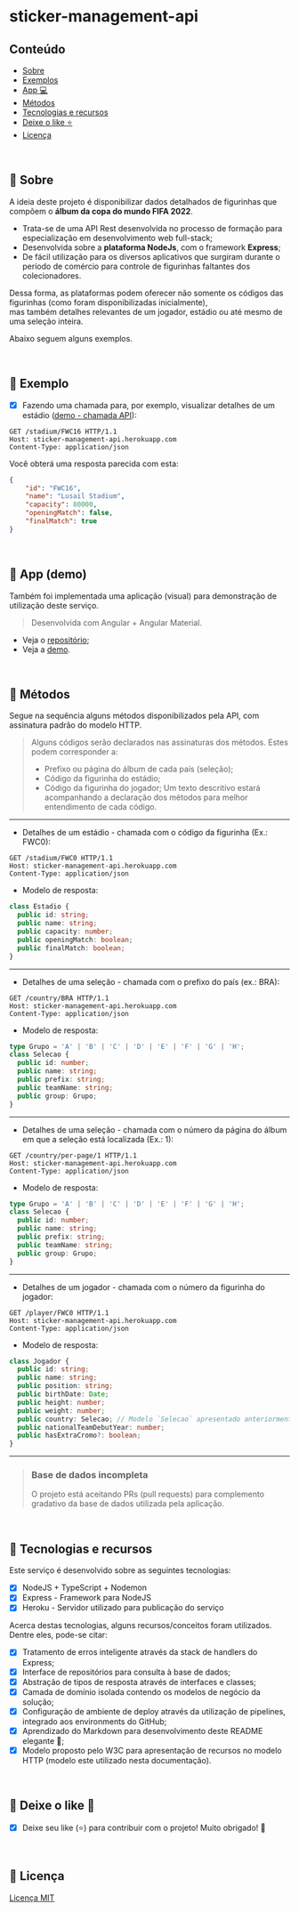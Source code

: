 # sticker-management-api

## Conteúdo

* [Sobre](#about)
* [Exemplos](#example)
* [App :computer:](#demo)
* [Métodos](#methods)
* [Tecnologias e recursos](#technologies)
* [Deixe o like :star:](#like)
* [Licença](#license)

<div id='about'/> &nbsp;

## :pushpin: Sobre

A ideia deste projeto é disponibilizar dados detalhados de figurinhas que compõem o **álbum da copa do mundo FIFA 2022**. <br>

- Trata-se de uma API Rest desenvolvida no processo de formação para especialização em desenvolvimento web full-stack;
- Desenvolvida sobre a **plataforma NodeJs**, com o framework **Express**;
- De fácil utilização para os diversos aplicativos que surgiram durante o período de comércio para controle de figurinhas faltantes dos colecionadores.

Dessa forma, as plataformas podem oferecer não somente os códigos das figurinhas (como foram disponibilizadas inicialmente),<br>
mas também detalhes relevantes de um jogador, estádio ou até mesmo de uma seleção inteira. <br>

Abaixo seguem alguns exemplos.

<div id='example'/> &nbsp;

## :pushpin: Exemplo

- [x] Fazendo uma chamada para, por exemplo, visualizar detalhes de um estádio ([demo - chamada API](https://sticker-management-api.herokuapp.com/stadium/FWC16)):

```http
GET /stadium/FWC16 HTTP/1.1
Host: sticker-management-api.herokuapp.com
Content-Type: application/json
```

Você obterá uma resposta parecida com esta:

```json
{
	"id": "FWC16",
	"name": "Lusail Stadium",
	"capacity": 80000,
	"openingMatch": false,
	"finalMatch": true
}
```

<div id='demo'/> &nbsp;

## :pushpin: App (demo)

Também foi implementada uma aplicação (visual) para demonstração de utilização deste serviço.
> Desenvolvida com Angular + Angular Material.

- Veja o [repositório](https://github.com/felipewesley/fwc-2022-sticker-viewer);
- Veja a [demo](https://felipewesley.github.io/fwc-2022-sticker-viewer/#/).

<div id='methods'/> &nbsp;

## :pushpin: Métodos

Segue na sequência alguns métodos disponibilizados pela API, com assinatura padrão do modelo HTTP.
> Alguns códigos serão declarados nas assinaturas dos métodos. Estes podem corresponder a:
> - Prefixo ou página do álbum de cada país (seleção);
> - Código da figurinha do estádio;
> - Código da figurinha do jogador;
> Um texto descritivo estará acompanhando a declaração dos métodos para melhor entendimento de cada código.

<hr>

- Detalhes de um estádio - chamada com o código da figurinha (Ex.: FWC0):
```http
GET /stadium/FWC0 HTTP/1.1
Host: sticker-management-api.herokuapp.com
Content-Type: application/json
```
- Modelo de resposta:
```ts
class Estadio {
  public id: string;
  public name: string;
  public capacity: number;
  public openingMatch: boolean;
  public finalMatch: boolean;
}
```

<hr>

- Detalhes de uma seleção - chamada com o prefixo do país (ex.: BRA):
```http
GET /country/BRA HTTP/1.1
Host: sticker-management-api.herokuapp.com
Content-Type: application/json
```
- Modelo de resposta:
```ts
type Grupo = 'A' | 'B' | 'C' | 'D' | 'E' | 'F' | 'G' | 'H';
class Selecao {
  public id: number;
  public name: string;
  public prefix: string;
  public teamName: string;
  public group: Grupo;
}
```

<hr>

- Detalhes de uma seleção - chamada com o número da página do álbum em que a seleção está localizada (Ex.: 1):
```http
GET /country/per-page/1 HTTP/1.1
Host: sticker-management-api.herokuapp.com
Content-Type: application/json
```
- Modelo de resposta:
```ts
type Grupo = 'A' | 'B' | 'C' | 'D' | 'E' | 'F' | 'G' | 'H';
class Selecao {
  public id: number;
  public name: string;
  public prefix: string;
  public teamName: string;
  public group: Grupo;
}
```

<hr>

- Detalhes de um jogador - chamada com o número da figurinha do jogador:
```http
GET /player/FWC0 HTTP/1.1
Host: sticker-management-api.herokuapp.com
Content-Type: application/json
```
- Modelo de resposta:
```ts
class Jogador {
  public id: string;
  public name: string;
  public position: string;
  public birthDate: Date;
  public height: number;
  public weight: number;
  public country: Selecao; // Modelo `Selecao` apresentado anteriormente
  public nationalTeamDebutYear: number;
  public hasExtraCromo?: boolean;
}
```

<hr>

> ### Base de dados incompleta
> O projeto está aceitando PRs (pull requests) para complemento gradativo da base de dados utilizada pela aplicação.

<div id='technologies'/> &nbsp;

## :pushpin: Tecnologias e recursos

Este serviço é desenvolvido sobre as seguintes tecnologias:

- [x] NodeJS + TypeScript + Nodemon
- [x] Express - Framework para NodeJS
- [x] Heroku - Servidor utilizado para publicação do serviço

Acerca destas tecnologias, alguns recursos/conceitos foram utilizados. Dentre eles, pode-se citar:

- [x] Tratamento de erros inteligente através da stack de handlers do Express;
- [x] Interface de repositórios para consulta à base de dados;
- [x] Abstração de tipos de resposta através de interfaces e classes;
- [x] Camada de domínio isolada contendo os modelos de negócio da solução;
- [x] Configuração de ambiente de deploy através da utilização de pipelines, integrado aos environments do GitHub;
- [x] Aprendizado do Markdown para desenvolvimento deste README elegante :rofl:;
- [x] Modelo proposto pelo W3C para apresentação de recursos no modelo HTTP (modelo este utilizado nesta documentação).

<div id='like'/> &nbsp;

## :pushpin: Deixe o like :star2:

- [x] Deixe seu like (:star:) para contribuir com o projeto! Muito obrigado! :star2:

<div id='license'/> &nbsp;

## :pushpin: Licença

[Licença MIT](https://github.com/felipewesley/sticker-management/blob/main/LICENSE)
